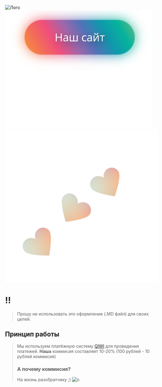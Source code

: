 ![Лого](https://cdn.glitch.me/8685b903-90ff-4ff9-bf0c-7a995b173fee%2FF4677E91-21D8-4883-B324-1CCAB4DF5D20.png?v=1634052098051)
[![Сайт](https://github.com/AstraMarket/astraapi/blob/2ee42734b20619570c66bfb65a50b34fd47f3469/IMG_20211016_110201.jpg)](https://astraroblox.xyz/?from=github) 
![Сердечки](https://github.com/AstraMarket/AboutUs/blob/a0d7bca8b2e7f9de94babe4f8dc8a5a001755dac/%D0%9D%D0%BE%D0%B2%D1%8B%D0%B9%20%D0%BF%D1%80%D0%BE%D0%B5%D0%BA%D1%82%2040%20%5B7F652E3%5D.png)
# !!
> Прошу не использовать это оформление (.MD файл) для своих целей.
## Принцип работы
> Мы используем платёжную систему [QIWI](https://qiwi.com) для проведения платежей. **Наша** коммисия составляет 10-20% (100 рублей - 10 рублей коммисия)
> ### А почему коммисия?
> На жизнь разобратчику ;)
![о](https://) 
